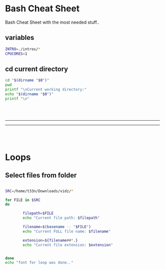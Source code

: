# Bash Cheat Sheet
Bash Cheat Sheet with the most needed stuff..



## variables
```bash
INTRO=./intros/*
CPUCORES=1
```


## cd current directory
```bash
cd "$(dirname "$0")"
pwd
printf "\nCurrent working directory:"
echo "$(dirname "$0")"
printf "\n"
```



<br />
<br />


 _____________________________________________________
 _____________________________________________________


<br />
<br />

# Loops


## Select files from folder
```bash

SRC=/home/t33n/Downloads/vidz/*

for FILE in $SRC
do

        filepath=$FILE
        echo "Current file path: $filepath"

        filename=$(basename -- "$FILE")
        echo "Current FULL file name: $filename"

        extension=${filename##*.}
        echo "Current file extension: $extension"


done
echo "font for loop was done.."
```

